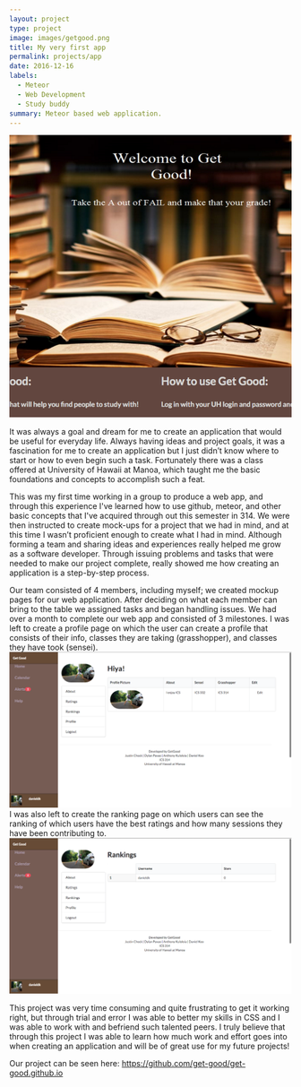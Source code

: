```yaml
---
layout: project
type: project
image: images/getgood.png
title: My very first app
permalink: projects/app
date: 2016-12-16
labels:
  - Meteor
  - Web Development
  - Study buddy
summary: Meteor based web application.
---
```


<img class="ui image" src="../images/getgood.png">

It was always a goal and dream for me to create an application that would be useful for everyday life.  Always having ideas and project goals, it was a fascination for me to create an application but I just didn’t know where to start or how to even begin such a task. Fortunately there was a class offered at University of Hawaii at Manoa, which taught me the basic foundations and concepts to accomplish such a feat.

This was my first time working in a group to produce a web app, and through this experience I've learned how to use github, meteor, and other basic concepts that I've acquired through out this semester in 314.  We were then instructed to create mock-ups for a project that we had in mind, and at this time I wasn’t proficient enough to create what I had in mind.  Although forming a team and sharing ideas and experiences really helped me grow as a software developer.  Through issuing problems and tasks that were needed to make our project complete, really showed me how creating an application is a step-by-step process.

Our team consisted of 4 members, including myself; we created mockup pages for our web application. After deciding on what each member can bring to the table we assigned tasks and began handling issues. We had over a month to complete our web app and consisted of 3 milestones. I was left to create a profile page on which the user can create a profile that consists of their info, classes they are taking (grasshopper), and classes they have took (sensei).
<img class="ui image" src="../images/profilepage.png">
I was also left to create the ranking page on which users can see the ranking of which users have the best ratings and how many sessions they have been contributing to.
<img class="ui image" src="../images/ranking.png">

This project was very time consuming and quite frustrating to get it working right, but through trial and error I was able to better my skills in CSS and I was able to work with and befriend such talented peers. I truly believe that through this project I was able to learn how much work and effort goes into when creating an application and will be of great use for my future projects!

Our project can be seen here:  <a href="https://github.com/get-good/get-good.github.io">https://github.com/get-good/get-good.github.io</a>
